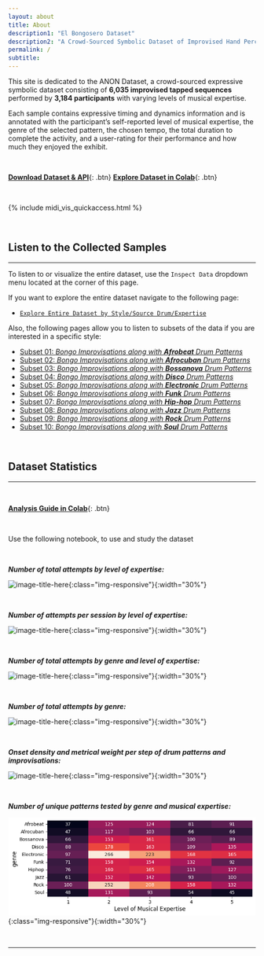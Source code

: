 ```yaml
---
layout: about
title: About
description1: "El Bongosero Dataset"
description2: "A Crowd-Sourced Symbolic Dataset of Improvised Hand Percussion Rhythms Paired with Drum"
permalink: /
subtitle: 
---
```


This site is dedicated to the ANON Dataset, a crowd-sourced expressive symbolic dataset consisting of **6,035 improvised tapped sequences** performed by **3,184 participants** with varying levels of musical expertise. 

Each sample contains expressive timing and dynamics information and is annotated with the participant’s self-reported level of musical expertise, 
the genre of the selected pattern, the chosen tempo, the total duration to complete the activity, and a user-rating for their performance and how much they enjoyed the exhibit. 

<br> <!-- Add vertical space here -->


[**Download Dataset & API**](/assets/dataset_and_API.zip){: .btn} [**Explore Dataset in Colab**](https://colab.research.google.com/drive/1wK1Cr1kqcVZf8Oa84rkDxjZdbFT4HI53?usp=sharing){: .btn}



<br> <!-- Add vertical space here -->

[//]: # (include _layouts/midi_vis_quickaccess.html)

{% include midi_vis_quickaccess.html %}

<br> <!-- Add vertical space here -->

## **Listen to the Collected Samples**

---
To listen to or visualize the entire dataset, use the `Inspect Data` dropdown menu located at the corner of this page.

If you want to explore the entire dataset navigate to the following page:

- [`Explore Entire Dataset by Style/Source Drum/Expertise`]({{site.baseurl}}/explore/all_attempts/)


Also, the following pages allow you to listen to subsets of the data if you are interested in a specific style:

- [Subset 01: _Bongo Improvisations along with **Afrobeat** Drum Patterns_]({{site.baseurl}}/explore/afrobeat/)
- [Subset 02: _Bongo Improvisations along with **Afrocuban** Drum Patterns_]({{site.baseurl}}/explore/afrocuban/)
- [Subset 03: _Bongo Improvisations along with **Bossanova** Drum Patterns_]({{site.baseurl}}/explore/bossanova/)
- [Subset 04: _Bongo Improvisations along with **Disco** Drum Patterns_]({{site.baseurl}}/explore/disco/)
- [Subset 05: _Bongo Improvisations along with **Electronic** Drum Patterns_]({{site.baseurl}}/explore/electronic/)
- [Subset 06: _Bongo Improvisations along with **Funk** Drum Patterns_]({{site.baseurl}}/explore/funk/)
- [Subset 07: _Bongo Improvisations along with **Hip-hop** Drum Patterns_]({{site.baseurl}}/explore/hip-hop/)
- [Subset 08: _Bongo Improvisations along with **Jazz** Drum Patterns_]({{site.baseurl}}/explore/jazz/)
- [Subset 09: _Bongo Improvisations along with **Rock** Drum Patterns_]({{site.baseurl}}/explore/rock/)
- [Subset 10: _Bongo Improvisations along with **Soul** Drum Patterns_]({{site.baseurl}}/explore/soul/)

<br> <!-- Add vertical space here -->

## **Dataset Statistics**
---
<br> 

[**Analysis Guide in Colab**]([https://colab.research.google.com/drive/1wK1Cr1kqcVZf8Oa84rkDxjZdbFT4HI53?usp=sharing](https://colab.research.google.com/github/elbongosero/elbongosero.github.io/blob/master/El_Bongosero_Analysis_and_API.ipynb)){: .btn}


<br>

Use the following notebook, to use and study the dataset


<br> <!-- Add vertical space here -->



_**Number of total attempts by level of expertise:**_

![image-title-here](assets/img/analysis/attempts_by_expertise_histogram.png){:class="img-responsive"}{:width="30%"}


<br> <!-- Add vertical space here -->


**_Number of attempts per session by level of expertise:_**

![image-title-here](assets/img/analysis/attempts_by_expertise_plot.png){:class="img-responsive"}{:width="30%"}


<br> <!-- Add vertical space here -->

**_Number of total attempts by genre and level of expertise:_**

![image-title-here](assets/img/analysis/attempts_by_genre_and_exp_heatmap.png){:class="img-responsive"}{:width="30%"}

<br> <!-- Add vertical space here -->

**_Number of total attempts by genre:_**

![image-title-here](assets/img/analysis/attempts_by_genre_histogram.png){:class="img-responsive"}{:width="30%"}

<br> <!-- Add vertical space here -->


**_Onset density and metrical weight per step of drum patterns and improvisations:_**

![image-title-here](assets/img/analysis/step_density_of_improv_and_drum_patterns.png){:class="img-responsive"}{:width="30%"}


<br> <!-- Add vertical space here -->

**_Number of unique patterns tested by genre and musical expertise:_**

![image-title-here](assets/img/analysis/unique_patterns_by_genre_and_exp_heatmap.png){:class="img-responsive"}{:width="30%"}


<br> <!-- Add vertical space here -->

---



